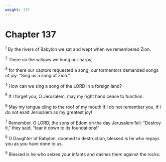 ```yaml
---
weight: 137
---
```


# Chapter 137

<sup>1</sup> By the rivers of Babylon we sat and wept when we remembered Zion. 

<sup>2</sup> There on the willows we hung our harps, 

<sup>3</sup> for there our captors requested a song; our tormentors demanded songs of joy: “Sing us a song of Zion.” 

<sup>4</sup> How can we sing a song of the LORD in a foreign land? 

<sup>5</sup> If I forget you, O Jerusalem, may my right hand cease to function. 

<sup>6</sup> May my tongue cling to the roof of my mouth if I do not remember you, if I do not exalt Jerusalem as my greatest joy! 

<sup>7</sup> Remember, O LORD, the sons of Edom on the day Jerusalem fell: “Destroy it,” they said, “tear it down to its foundations!” 

<sup>8</sup> O Daughter of Babylon, doomed to destruction, blessed is he who repays you as you have done to us. 

<sup>9</sup> Blessed is he who seizes your infants and dashes them against the rocks. 


